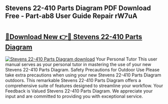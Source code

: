 ## Stevens 22-410 Parts Diagram PDF Download Free - Part-ab8 User Guide Repair rW7uA

# <h2><a href="http://dfp09r.blite.top/?on=Stevens+22-410+Parts+Diagram">🔗Download New 👉🔴 Stevens 22-410 Parts Diagram</a></h2>

[![Stevens 22-410 Parts Diagram download](https://i.imgur.com/lujVjoI.png)](http://dfp09r.blite.top/?on=Stevens+22-410+Parts+Diagram)
Your Personal Tutor This user manual serves as your personal tutor in mastering the use of your new Stevens 22-410 Parts Diagram. Safety Precautions for Outdoor Use Please take extra precautions when using your new Stevens 22-410 Parts Diagram outdoors. This remarkable Stevens 22-410 Parts Diagram offers a comprehensive suite of features designed to streamline your workflow. Your Feedback is Valued Stevens 22-410 Parts Diagram. We appreciate your input and are committed to providing you with exceptional service.
